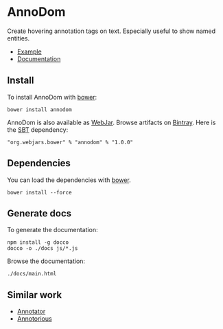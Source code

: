 # AnnoDom

Create hovering annotation tags on text. Especially useful to show named entities.

 * [Example](https://themerius.github.io/annodom/docs/example.html)
 * [Documentation](https://themerius.github.io/annodom/docs/main.html)

## Install

To install AnnoDom with [bower](https://bower.io/):

    bower install annodom

AnnoDom is also available as [WebJar](http://www.webjars.org/). Browse artifacts on [Bintray](https://bintray.com/webjars/maven/org.webjars.bower:annodom). Here is the [SBT](http://www.scala-sbt.org/) dependency:

    "org.webjars.bower" % "annodom" % "1.0.0"

## Dependencies

You can load the dependencies with [bower](https://bower.io/).

    bower install --force

## Generate docs

To generate the documentation:

    npm install -g docco
    docco -o ./docs js/*.js

Browse the documentation:

    ./docs/main.html

## Similar work

 * [Annotator](http://annotatorjs.org/)
 * [Annotorious](https://annotorious.github.io/)

